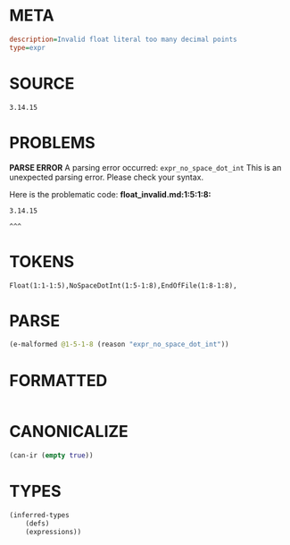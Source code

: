 # META
~~~ini
description=Invalid float literal too many decimal points
type=expr
~~~
# SOURCE
~~~roc
3.14.15
~~~
# PROBLEMS
**PARSE ERROR**
A parsing error occurred: `expr_no_space_dot_int`
This is an unexpected parsing error. Please check your syntax.

Here is the problematic code:
**float_invalid.md:1:5:1:8:**
```roc
3.14.15
```
    ^^^


# TOKENS
~~~zig
Float(1:1-1:5),NoSpaceDotInt(1:5-1:8),EndOfFile(1:8-1:8),
~~~
# PARSE
~~~clojure
(e-malformed @1-5-1-8 (reason "expr_no_space_dot_int"))
~~~
# FORMATTED
~~~roc

~~~
# CANONICALIZE
~~~clojure
(can-ir (empty true))
~~~
# TYPES
~~~clojure
(inferred-types
	(defs)
	(expressions))
~~~
